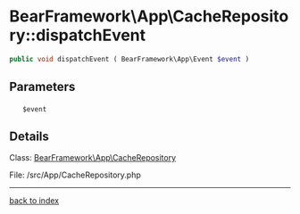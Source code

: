# BearFramework\App\CacheRepository::dispatchEvent

```php
public void dispatchEvent ( BearFramework\App\Event $event )
```

## Parameters

&nbsp;&nbsp;&nbsp;&nbsp;&nbsp;&nbsp;`$event`

## Details

Class: [BearFramework\App\CacheRepository](bearframework.app.cacherepository.class.md)

File: /src/App/CacheRepository.php

---

[back to index](index.md)


